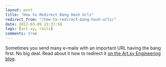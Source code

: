 ```yaml
---
layout: post
title: "How to Redirect Bang Hash Urls"
redirect_from: "/how-to-redirect-bang-hash-urls/"
date: 2012-03-09 13:37:58
tags: [art.sy, rails]
comments: true
---
```

Sometimes you send many e-mails with an important URL having the bang first. No big deal. Read about it how to redirect it [on the Art.sy Engineering blog](http://artsy.github.com/blog/2012/03/06/how-to-redirect-bang-hash-urls).

